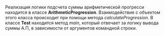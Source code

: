 Реализация логики подсчета суммы арифметической прогресси находится в классе
**ArithmeticProgression**. Взаимодействие с объектом этого класса происходит при 
помощи метода *calculateProgression*. В классе **Test** находится метод *main*, который
отвечает за логику вывода суммы А.П, в зависимости от аргументов командной строки. 